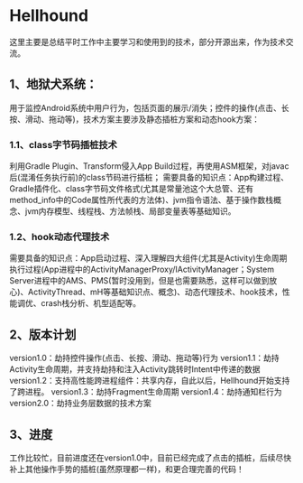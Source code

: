 # Hellhound

这里主要是总结平时工作中主要学习和使用到的技术，部分开源出来，作为技术交流。

## 1、地狱犬系统：
用于监控Android系统中用户行为，包括页面的展示/消失；控件的操作(点击、长按、滑动、拖动等)，技术方案主要涉及静态插桩方案和动态hook方案：
### 1.1、class字节码插桩技术
利用Gradle Plugin、Transform侵入App Build过程，再使用ASM框架，对javac后(混淆任务执行前)的class节码进行插桩；
需要具备的知识点：App构建过程、Gradle插件化、class字节码文件格式(尤其是常量池这个大总管、还有method_info中的Code属性所代表的方法体)、jvm指令语法、基于操作数栈概念、jvm内存模型、线程栈、方法帧栈、局部变量表等基础知识。
### 1.2、hook动态代理技术
需要具备的知识点：App启动过程、深入理解四大组件(尤其是Activity)生命周期执行过程(App进程中的ActivityManagerProxy/IActivityManager；System Server进程中的AMS、PMS(暂时没用到，但是也需要熟悉，这样可以做到放心)、ActivityThread、mH等基础知识点、概念)、动态代理技术、hook技术，性能调优、crash栈分析、机型适配等。


## 2、版本计划
version1.0：劫持控件操作(点击、长按、滑动、拖动等)行为
version1.1：劫持Activity生命周期，并支持劫持和注入Activity跳转时Intent中传递的数据
version1.2：支持高性能跨进程组件：共享内存，自此以后，Hellhound开始支持了跨进程。
version1.3：劫持Fragment生命周期
version1.4：劫持通知栏行为
version2.0：劫持业务层数据的技术方案

## 3、进度
工作比较忙，目前进度还在version1.0中，目前已经完成了点击的插桩，后续尽快补上其他操作手势的插桩(虽然原理都一样)，和更合理完善的代码！
